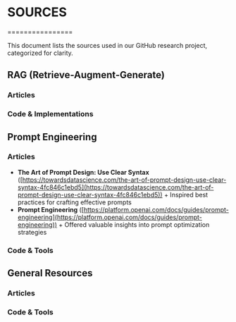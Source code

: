 # SOURCES
================

This document lists the sources used in our GitHub research project, categorized for clarity.

## RAG (Retrieve-Augment-Generate)

### **Articles**


### **Code & Implementations**



## Prompt Engineering

### **Articles**

* **The Art of Prompt Design: Use Clear Syntax** ([https://towardsdatascience.com/the-art-of-prompt-design-use-clear-syntax-4fc846c1ebd5](https://towardsdatascience.com/the-art-of-prompt-design-use-clear-syntax-4fc846c1ebd5))
        + Inspired best practices for crafting effective prompts
* **Prompt Engineering** ([https://platform.openai.com/docs/guides/prompt-engineering](https://platform.openai.com/docs/guides/prompt-engineering))
        + Offered valuable insights into prompt optimization strategies

### **Code & Tools**


## General Resources

### **Articles**


### **Code & Tools**

